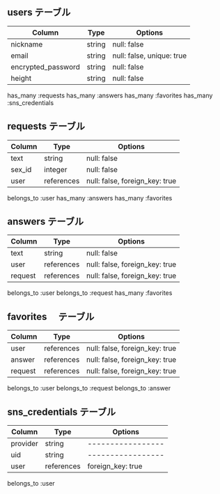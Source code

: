 ## users テーブル

| Column             | Type   | Options                   |
| ------------------ | ------ | ------------------------- |
| nickname           | string | null: false               |
| email              | string | null: false, unique: true |
| encrypted_password | string | null: false               |
| height             | string | null: false               |

has_many :requests
has_many :answers
has_many :favorites
has_many :sns_credentials

## requests テーブル

| Column | Type       | Options                        |
| ------ | ---------- | ------------------------------ |
| text   | string     | null: false                    |
| sex_id | integer    | null: false                    |
| user   | references | null: false, foreign_key: true |

belongs_to :user
has_many :answers
has_many :favorites

## answers テーブル

| Column  | Type       | Options                        |
| ------- | ---------- | ------------------------------ |
| text    | string     | null: false                    |
| user    | references | null: false, foreign_key: true |
| request | references | null: false, foreign_key: true |

belongs_to :user
belongs_to :request
has_many :favorites

## favorites 　テーブル

| Column  | Type       | Options                        |
| ------- | ---------- | ------------------------------ |
| user    | references | null: false, foreign_key: true |
| answer  | references | null: false, foreign_key: true |
| request | references | null: false, foreign_key: true |

belongs_to :user
belongs_to :request
belongs_to :answer

## sns_credentials テーブル

| Column   | Type       | Options           |
| -------- | ---------- | ----------------- |
| provider | string     | ----------------- |
| uid      | string     | ----------------- |
| user     | references | foreign_key: true |

belongs_to :user
